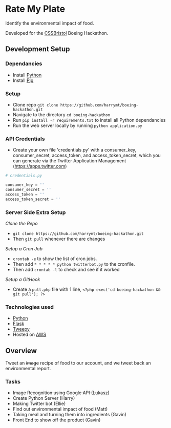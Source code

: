 # Rate My Plate

Identify the environmental impact of food.

Developed for the [CSSBristol](cssbristol.co.uk) Boeing Hackathon.


## Development Setup

### Dependancies

- Install [Python](https://www.python.org/)
- Install [Pip](https://pypi.python.org/pypi/pip)

### Setup

- Clone repo `git clone https://github.com/harrymt/boeing-hackathon.git`
- Navigate to the directory `cd boeing-hackathon`
- Run `pip install -r requirements.txt` to install all Python dependancies
- Run the web server locally by running `python application.py`

### API Credentials
- Create your own file 'credentials.py' with a consumer_key, consumer_secret, access_token, and access_token_secret, which you can generate via the Twitter Application Management (https://apps.twitter.com)

```python
# credentials.py

consumer_key = ''
consumer_secret = ''
access_token = ''
access_token_secret = ''
```

### Server Side Extra Setup

*Clone the Repo*

- `git clone https://github.com/harrymt/boeing-hackathon.git`
- Then `git pull` whenever there are changes

*Setup a Cron Job*

- `crontab -e` to show the list of cron jobs.
- Then add `* * * * * python twitterbot.py` to the cronfile.
- Then add `crontab -l` to check and see if it worked

*Setup a GitHook*

- Create a `pull.php` file with 1 line, `<?php exec('cd boeing-hackathon && git pull'); ?>`


### Technologies used

- [Python](https://www.python.org/)
- [Flask](flask.pocoo.org)
- [Tweepy](https://github.com/tweepy/tweepy)
- Hosted on [AWS](https://aws.amazon.com/)


## Overview

Tweet an <strike>image</strike> recipe of food to our account, and we tweet back an environmental report.

### Tasks

- <strike>Image Recognition using Google API (Lukasz)</strike>
- Create Python Server (Harry)
- Making Twitter bot (Ellie)
- Find out environmental impact of food (Matt)
- Taking meal and turning them into ingredients (Gavin)
- Front End to show off the product (Gavin)

